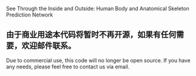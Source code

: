 See Through the Inside and Outside: Human Body and Anatomical Skeleton Prediction Network

由于商业用途本代码将暂时不再开源，如果有任何需要，欢迎邮件联系。
--------------------------------------------------------------------------------------------------------
Due to commercial use, this code will no longer be open source. If you have any needs, please feel free to contact us via email.
